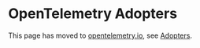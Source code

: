 # OpenTelemetry Adopters

This page has moved to [opentelemetry.io], see [Adopters].

[adopters]: https://opentelemetry.io/ecosystem/adopters/
[opentelemetry.io]: https://opentelemetry.io

[adopters]: https://opentelemetry.io/ecosystem/adopters/